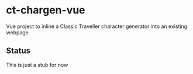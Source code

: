 # ct-chargen-vue

Vue project to inline a Classic Traveller character generator into an existing webpage

## Status

This is just a stub for now

